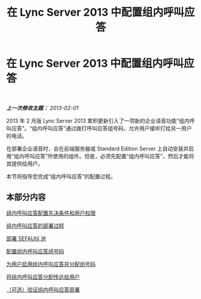 ﻿---
title: 在 Lync Server 2013 中配置组内呼叫应答
TOCTitle: 在 Lync Server 2013 中配置组内呼叫应答
ms:assetid: b4b0a9a0-91c6-43a5-9e2b-a086caeb3f94
ms:mtpsurl: https://technet.microsoft.com/zh-cn/library/JJ945645(v=OCS.15)
ms:contentKeyID: 52061100
ms.date: 05/19/2016
mtps_version: v=OCS.15
ms.translationtype: HT
---

# 在 Lync Server 2013 中配置组内呼叫应答

 

_**上一次修改主题：** 2013-02-01_

2013 年 2 月版 Lync Server 2013 累积更新引入了一项新的企业语音功能“组内呼叫应答”。“组内呼叫应答”通过拨打呼叫应答组号码，允许用户接听打给另一用户的电话。

在部署企业语音时，会在前端服务器或 Standard Edition Server 上自动安装并启用“组内呼叫应答”所使用的组件。但是，必须先配置“组内呼叫应答”，然后才能将其提供给用户。

本节将指导您完成“组内呼叫应答”的配置过程。

## 本部分内容

[组内呼叫应答配置先决条件和用户权限](lync-server-2013-group-call-pickup-configuration-prerequisites-and-user-rights.md)

[组内呼叫应答的部署过程](lync-server-2013-deployment-process-for-group-call-pickup.md)

[部署 SEFAUtil 池](lync-server-2013-deploy-the-sefautil-tool.md)

[配置组内呼叫应答组号码](lync-server-2013-configure-call-pickup-group-numbers.md)

[为用户启用组内呼叫应答并分配组号码](lync-server-2013-enable-group-call-pickup-for-users-and-assign-a-group-number.md)

[将组内呼叫应答分配传达给用户](lync-server-2013-communicate-group-call-pickup-assignment-to-users.md)

[（可选）验证组内呼叫应答部署](lync-server-2013-optional-verify-the-group-call-pickup-deployment.md)

